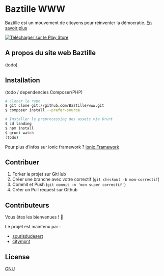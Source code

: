 Baztille WWW
=====================

Baztille est un mouvement de citoyens pour réinventer la démocratie.
[En savoir plus](http://baztille.org)

[![Télécharger sur le Play Store](https://developer.android.com/images/brand/en_generic_rgb_wo_45.png)](https://play.google.com/store/apps/details?id=org.baztille.app&hl=fr)


## A propos du site web Baztille

(todo)

## Installation

(todo / dependencies Composer/PHP)


```bash
# Cloner le repo
$ git clone git://github.com/Baztille/www.git
$ composer install --prefer-source

# Installer le preprocessing des assets via Grunt
$ cd landing
$ npm install
$ grunt watch
(todo)

```

Pour plus d'infos sur ionic framework ? [Ionic Framework](http://ionicframework.com)

## Contribuer

1. Forker le projet sur GitHub
2. Créer une branche avec votre correctif (`git checkout -b mon-correctif`)
3. Commit et Push (`git commit -m 'mon super correctif'`)
4. Créer un Pull request sur Github

## Contributeurs

Vous êtes les bienvenues ! 🎉

Le projet est maintenu par : 

* [sourisdudesert](https://github.com/sourisdudesert)
* [citymont](https://github.com/citymont)


## License
[GNU](LICENSE)
